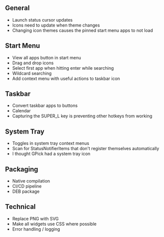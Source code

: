 General
------------
* Launch status cursor updates
* Icons need to update when theme changes
* Changing icon themes causes the pinned start menu apps to not load

Start Menu
------------
* View all apps button in start menu
* Drag and drop icons
* Select first app when hitting enter while searching
* Wildcard searching
* Add context menu with useful actions to taskbar icon

Taskbar
------------
* Convert taskbar apps to buttons
* Calendar
* Capturing the SUPER_L key is preventing other hotkeys from working

System Tray
------------
* Toggles in system tray context menus
* Scan for StatusNotifierItems that don't register themselves automatically
* I thought GPick had a system tray icon

Packaging
-----------
* Native compilation
* CI/CD pipeline
* DEB package

Technical
------------
* Replace PNG with SVG
* Make all widgets use CSS where possible
* Error handling / logging
